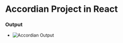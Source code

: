 # Accordian Project in React

### Output

- ![Accordian Output]([https://github.com/Khawarmehfooz/accordian-project-in-react-by-codedamn/tree/main/src/assets/accordian_project.png](https://github.com/Khawarmehfooz/accordian-project-in-react-by-codedamn/blob/main/src/assets/accordian_project.png))
